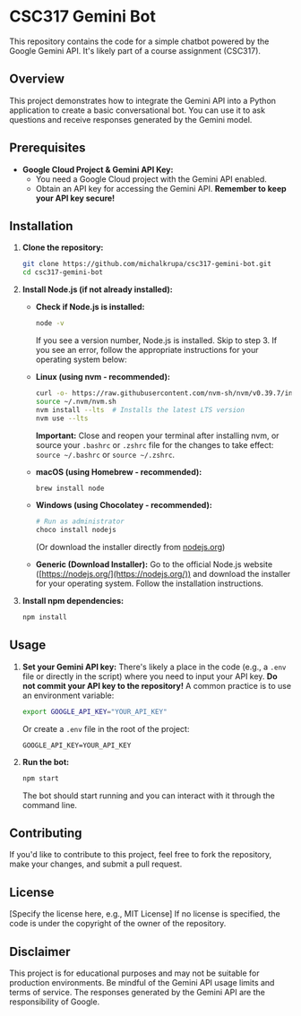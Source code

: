 # CSC317 Gemini Bot

This repository contains the code for a simple chatbot powered by the Google Gemini API. It's likely part of a course assignment (CSC317).

## Overview

This project demonstrates how to integrate the Gemini API into a Python application to create a basic conversational bot. You can use it to ask questions and receive responses generated by the Gemini model.

## Prerequisites

*   **Google Cloud Project & Gemini API Key:**
    *   You need a Google Cloud project with the Gemini API enabled.
    *   Obtain an API key for accessing the Gemini API.  **Remember to keep your API key secure!**

## Installation

1.  **Clone the repository:**
    ```bash
    git clone https://github.com/michalkrupa/csc317-gemini-bot.git
    cd csc317-gemini-bot
    ```

2.  **Install Node.js (if not already installed):**
    *   **Check if Node.js is installed:**
        ```bash
        node -v
        ```
        If you see a version number, Node.js is installed. Skip to step 3.  If you see an error, follow the appropriate instructions for your operating system below:

    *   **Linux (using nvm - recommended):**
        ```bash
        curl -o- https://raw.githubusercontent.com/nvm-sh/nvm/v0.39.7/install.sh | bash
        source ~/.nvm/nvm.sh
        nvm install --lts  # Installs the latest LTS version
        nvm use --lts
        ```
        **Important:**  Close and reopen your terminal after installing nvm, or source your `.bashrc` or `.zshrc` file for the changes to take effect:  `source ~/.bashrc` or `source ~/.zshrc`.

    *   **macOS (using Homebrew - recommended):**
        ```bash
        brew install node
        ```

    *   **Windows (using Chocolatey - recommended):**
        ```powershell
        # Run as administrator
        choco install nodejs
        ```
        (Or download the installer directly from [nodejs.org](https://nodejs.org/))

    *   **Generic (Download Installer):**
        Go to the official Node.js website ([https://nodejs.org/](https://nodejs.org/)) and download the installer for your operating system. Follow the installation instructions.

3.  **Install npm dependencies:**
    ```bash
    npm install
    ```

## Usage

1.  **Set your Gemini API key:**  There's likely a place in the code (e.g., a `.env` file or directly in the script) where you need to input your API key.  **Do not commit your API key to the repository!**  A common practice is to use an environment variable:

    ```bash
    export GOOGLE_API_KEY="YOUR_API_KEY"
    ```

    Or create a `.env` file in the root of the project:

    ```
    GOOGLE_API_KEY=YOUR_API_KEY
    ```

2.  **Run the bot:**
    ```bash
    npm start
    ```

    The bot should start running and you can interact with it through the command line.

## Contributing

If you'd like to contribute to this project, feel free to fork the repository, make your changes, and submit a pull request.

## License

[Specify the license here, e.g., MIT License]  If no license is specified, the code is under the copyright of the owner of the repository.

## Disclaimer

This project is for educational purposes and may not be suitable for production environments.  Be mindful of the Gemini API usage limits and terms of service.  The responses generated by the Gemini API are the responsibility of Google.